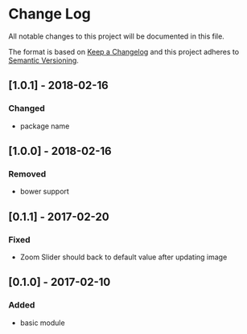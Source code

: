 # Change Log
All notable changes to this project will be documented in this file.

The format is based on [Keep a Changelog](http://keepachangelog.com/)
and this project adheres to [Semantic Versioning](http://semver.org/).

## [1.0.1] - 2018-02-16
### Changed
- package name

## [1.0.0] - 2018-02-16
### Removed
- bower support

## [0.1.1] - 2017-02-20
### Fixed
- Zoom Slider should back to default value after updating image

## [0.1.0] - 2017-02-10
### Added
- basic module
